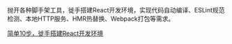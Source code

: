 抛开各种脚手架工具，徙手搭建React开发环境，实现代码自动编译、ESLint规范检测、本地HTTP服务、HMR热替换、Webpack打包等需求。

[简单10步，徙手搭建React开发环境](https://www.jianshu.com/p/bf08c474c2f6)